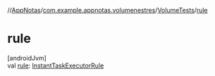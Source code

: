 //[AppNotas](../../../index.md)/[com.example.appnotas.volumenestres](../index.md)/[VolumeTests](index.md)/[rule](rule.md)

# rule

[androidJvm]\
val [rule](rule.md): [InstantTaskExecutorRule](https://developer.android.com/reference/kotlin/androidx/arch/core/executor/testing/InstantTaskExecutorRule.html)
